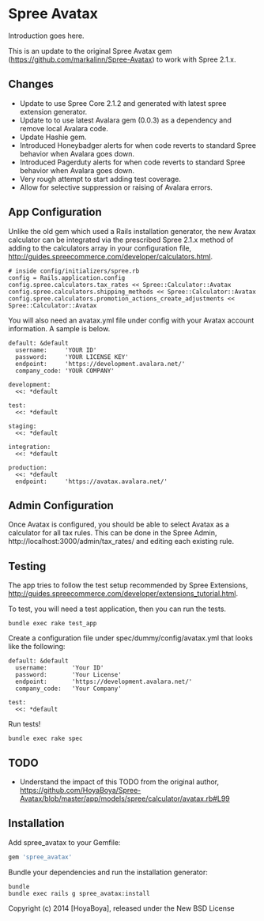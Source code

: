 Spree Avatax
===========

Introduction goes here.

This is an update to the original Spree Avatax gem (https://github.com/markalinn/Spree-Avatax) to work with Spree 2.1.x.

Changes
-------

* Update to use Spree Core 2.1.2 and generated with latest spree extension generator.
* Update to to use latest Avalara gem (0.0.3) as a dependency and remove local Avalara code.
* Update Hashie gem.
* Introduced Honeybadger alerts for when code reverts to standard Spree behavior when Avalara goes down.
* Introduced Pagerduty alerts for when code reverts to standard Spree behavior when Avalara goes down.
* Very rough attempt to start adding test coverage.
* Allow for selective suppression or raising of Avalara errors.

App Configuration
-----------------

Unlike the old gem which used a Rails installation generator, the new Avatax calculator can be integrated via the prescribed Spree 2.1.x method of adding to the calculators array in your configuration file, http://guides.spreecommerce.com/developer/calculators.html.

```
# inside config/initializers/spree.rb
config = Rails.application.config
config.spree.calculators.tax_rates << Spree::Calculator::Avatax
config.spree.calculators.shipping_methods << Spree::Calculator::Avatax
config.spree.calculators.promotion_actions_create_adjustments << Spree::Calculator::Avatax
```

You will also need an avatax.yml file under config with your Avatax account information. A sample is below.

```
default: &default
  username:     'YOUR ID'
  password:     'YOUR LICENSE KEY'
  endpoint:     'https://development.avalara.net/'
  company_code: 'YOUR COMPANY'

development:
  <<: *default

test: 
  <<: *default

staging: 
  <<: *default

integration: 
  <<: *default

production: 
  <<: *default
  endpoint:     'https://avatax.avalara.net/'
```

Admin Configuration
-------------------

Once Avatax is configured, you should be able to select Avatax as a calculator for all tax rules. This can be done in the Spree Admin, http://localhost:3000/admin/tax_rates/ and editing each existing rule.

Testing
-------

The app tries to follow the test setup recommended by Spree Extensions, http://guides.spreecommerce.com/developer/extensions_tutorial.html.

To test, you will need a test application, then you can run the tests.

```
bundle exec rake test_app
```

Create a configuration file under spec/dummy/config/avatax.yml that looks like the following:

```
default: &default
  username:       'Your ID'
  password:       'Your License'
  endpoint:       'https://development.avalara.net/'
  company_code:   'Your Company'

test:
  <<: *default
```

Run tests!

```
bundle exec rake spec
```

TODO
----

* Understand the impact of this TODO from the original author, https://github.com/HoyaBoya/Spree-Avatax/blob/master/app/models/spree/calculator/avatax.rb#L99

Installation
------------

Add spree_avatax to your Gemfile:

```ruby
gem 'spree_avatax'
```

Bundle your dependencies and run the installation generator:

```shell
bundle
bundle exec rails g spree_avatax:install
```

Copyright (c) 2014 [HoyaBoya], released under the New BSD License

